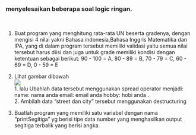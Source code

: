 ### menyelesaikan beberapa soal logic ringan.
</br>

1. Buat program yang menghitung rata-rata UN beserta gradenya, dengan mengisi 4 nilai yakni Bahasa indonesia,Bahasa Inggris Matematika dan IPA, yang di dalam program tersebut memiliki validasi yaitu semua nilai tersebut harus diisi dan juga untuk grade memiliki kondisi dengan ketentuan sebagai berikut: 90 - 100 = A, 80 - 89 = B, 70 - 79 = C, 60 - 69 = D, 0 - 59 = E

2. Lihat gambar dibawah <br>![](https://res.cloudinary.com/devloops7/image/upload/v1612761431/chunin/screenshot-docs.google.com-2021.02.08-12_14_19_byiobb.png)  <br>1. lalu Ubahlah data tersebut menggunakan spread operator menjadi: name: nama anda email: email anda hobby: hobi anda . <br>2. Ambilah data “street dan city” tersebut menggunakan destructuring

3. Buatlah program yang memiliki satu variabel dengan nama “printSegitiga” yg berisi tipe data number yang menghasilkan output segitiga terbalik yang berisi angka.